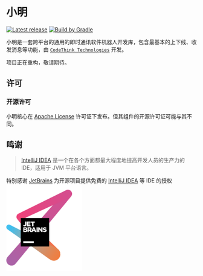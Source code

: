 # 小明

[![Latest release](https://img.shields.io/github/release/codethink-cn/xiaoming.svg)](https://github.com/codethink-cn/xiaoming/releases/latest)
[![Build by Gradle](https://img.shields.io/badge/Build%20by-Gradle-06A0CE?logo=Gradle&labelColor=02303A)](https://gradle.org/?from=xiaoming)

小明是一套跨平台的通用的即时通讯软件机器人开发库，包含最基本的上下线、收发消息等功能，由 [`CodeThink Technologies`](https://github.com/codethink-cn) 开发。

项目正在重构，敬请期待。

## 许可

### 开源许可

小明核心在 [Apache License](https://www.apache.org/licenses/LICENSE-2.0) 许可证下发布。但其组件的开源许可证可能与其不同。

## 鸣谢

> [IntelliJ IDEA](https://zh.wikipedia.org/zh-hans/IntelliJ_IDEA) 是一个在各个方面都最大程度地提高开发人员的生产力的 IDE，适用于 JVM 平台语言。

特别感谢 [JetBrains](https://www.jetbrains.com/?from=xiaoming) 为开源项目提供免费的 [IntelliJ IDEA](https://www.jetbrains.com/idea/?from=xiaoming) 等 IDE 的授权  
[<img src=".github/icons/jetbrains.png" width="200"/>](https://www.jetbrains.com/?from=xiaoming)

